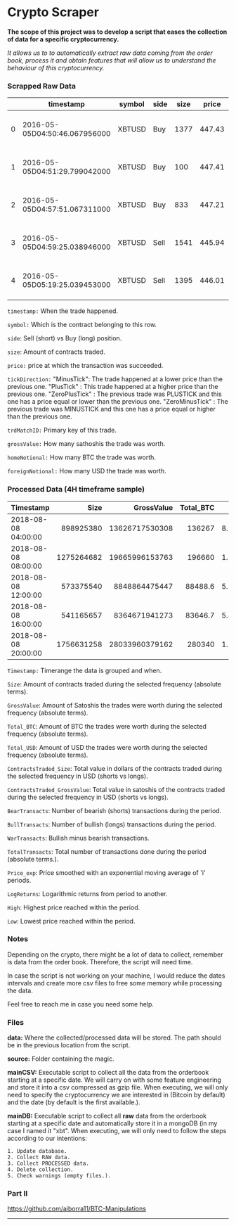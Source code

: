 # Crypto Scraper
**The scope of this project was to develop a script that eases the collection of data for a specific cryptocurrency.**

_It allows us to to automatically extract raw data coming from the order book, process it and obtain features that will allow us to understand the behaviour of this cryptocurrency._
 
### Scrapped Raw Data

|   | timestamp                     | symbol | side | size | price  | tickDirection | trdMatchID                           | grossValue | homeNotional       | foreignNotional |
|---|-------------------------------|--------|------|------|--------|---------------|--------------------------------------|------------|--------------------|-----------------|
| 0 | 2016-05-05D04:50:46.067956000 | XBTUSD | Buy  | 1377 | 447.43 | ZeroPlusTick  | 07b3bf2e-b40f-7c24-6c51-3bd110fec715 | 307758123  | 3.0775810000000003 | 1377.0          |
| 1 | 2016-05-05D04:51:29.799042000 | XBTUSD | Buy  | 100  | 447.41 | MinusTick     | b9a3094b-0aff-5745-179c-038b3c5758db | 22350900   | 0.223509           | 100.0           |
| 2 | 2016-05-05D04:57:51.067311000 | XBTUSD | Buy  | 833  | 447.21 | MinusTick     | 9243015e-bf0a-bb3b-3fa8-bae4a3d0fb91 | 186266297  | 1.862663           | 833.0           |
| 3 | 2016-05-05D04:59:25.038946000 | XBTUSD | Sell | 1541 | 445.94 | MinusTick     | 51b3b292-a973-0c57-108c-acc6c444a66d | 345561545  | 3.4556150000000003 | 1541.0          |
| 4 | 2016-05-05D05:19:25.039453000 | XBTUSD | Sell | 1395 | 446.01 | PlusTick      | b2800914-b327-4983-497d-3ef4b7277c57 | 312772950  | 3.12773            | 1395.0          |

`timestamp:` When the trade happened.

`symbol:` Which is the contract belonging to this row.

`side`: Sell (short) vs Buy (long) position.

`size`: Amount of contracts traded.

`price:`  price at which the transaction was succeeded.

`tickDirection:` "MinusTick":  The trade happened at a lower price than the previous one. "PlusTick" : This trade happened at a higher price than the previous one. "ZeroPlusTick" : The previous trade was PLUSTICK and this one has a price equal or lower than the previous one. "ZeroMinusTick" : The previous trade was MINUSTICK and this one has a price equal or higher than the previous one.

`trdMatchID:` Primary key of this trade.

`grossValue:` How many sathoshis the trade was worth.

`homeNotional:` How many BTC the trade was worth.

`foreignNotional:` How many USD the trade was worth.

### Processed Data (4H timeframe sample)
 
| Timestamp           |       Size |     GrossValue |   Total_BTC |   Total_USD |   ContractsTraded_Size |   ContractsTraded_GrossValue |   BearTransacts |   BullTransacts |   WarTransacts |   TotalTransacts |   Price_exp |   LogReturns |   High |    Low |
|:--------------------|-----------:|---------------:|------------:|------------:|-----------------------:|-----------------------------:|----------------:|----------------:|---------------:|-----------------:|------------:|-------------:|-------:|-------:|
| 2018-08-08 04:00:00 |  898925380 | 13626717530308 |    136267   | 8.98925e+08 |           -6.98192e+07 |                 -1.05337e+12 |           78499 |           75084 |          -3415 |           153583 |     6660.76 |   0          | 6712   | 6530   |
| 2018-08-08 08:00:00 | 1275264682 | 19665996153763 |    196660   | 1.27526e+09 |           -9.41728e+07 |                 -1.45769e+12 |          104325 |           89888 |         -14437 |           194213 |     6550.94 |  -0.0166241  | 6587.5 | 6375.5 |
| 2018-08-08 12:00:00 |  573375540 |  8848864475447 |     88488.6 | 5.73376e+08 |            2.97127e+07 |                  4.55558e+11 |           55602 |           67695 |          12093 |           123297 |     6501.53 |  -0.00757146 | 6533.5 | 6410   |
| 2018-08-08 16:00:00 |  541165657 |  8364671941273 |     83646.7 | 5.41166e+08 |           -9.5061e+06  |                 -1.479e+11   |           58820 |           57871 |           -949 |           116691 |     6487.62 |  -0.0021414  | 6514   | 6412   |
| 2018-08-08 20:00:00 | 1756631258 | 28033960379162 |    280340   | 1.75663e+09 |           -7.31778e+07 |                 -1.16484e+12 |          138093 |          119938 |         -18155 |           258031 |     6357.44 |  -0.0202705  | 6488   | 6100   |
 
 
`Timestamp:` Timerange the data is grouped and when.

`Size`: Amount of contracts traded during the selected frequency (absolute terms).

`GrossValue`: Amount of Satoshis the trades were worth during the selected frequency (absolute terms). 

`Total_BTC`: Amount of BTC the trades were worth during the selected frequency (absolute terms). 

`Total_USD`: Amount of USD the trades were worth during the selected frequency (absolute terms). 

`ContractsTraded_Size`: Total value in dollars of the contracts traded during the selected frequency in USD (shorts vs longs).

`ContractsTraded_GrossValue`: Total value in satoshis of the contracts traded during the selected frequency in USD (shorts vs longs).

`BearTransacts`: Number of bearish (shorts) transactions during the period.

`BullTransacts`: Number of bullish (longs) transactions during the period.

`WarTransacts`: Bullish minus bearish transactions.

`TotalTransacts`: Total number of transactions done during the period (absolute terms.).

`Price_exp`: Price smoothed with an exponential moving average of 'i' periods.

`LogReturns`: Logarithmic returns from period to another.

`High`: Highest price reached within the period. 

`Low`: Lowest price reached within the period. 


### Notes
Depending on the crypto, there might be a lot of data to collect, remember is data from the order book. Therefore, the script will need time. 

In case the script is not working on your machine, I would reduce the dates intervals and create more csv files to free some memory while processing the data. 

Feel free to reach me in case you need some help.

 
### Files

**data:** Where the collected/processed data will be stored. The path should be in the previous location from the script.

**source:** Folder containing the magic. 

**mainCSV:** Executable script to collect all the data from the orderbook starting at a specific date. We will carry on with some feature engineering and store it into a csv compressed as gzip file. When executing, we will only need to specify the cryptocurrency we are interested in (Bitcoin by default) and the date (by default is the first available.). 

**mainDB:** Executable script to collect all **raw** data from the orderbook starting at a specific date and automatically store it in a mongoDB (in my case I named it "xbt". When executing, we will only need to follow the steps according to our intentions: 
    
    1. Update database.
    2. Collect RAW data.
    3. Collect PROCESSED data.
    4. Delete collection.
    5. Check warnings (empty files.).


### Part II
https://github.com/aiborra11/BTC-Manipulations

********